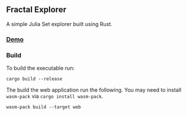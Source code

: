 ## Fractal Explorer

A simple Julia Set explorer built using Rust.

### [Demo](https://lobis.github.io/fractal-explorer/)

### Build

To build the executable run:

```
cargo build --release
```

The build the web application run the following. You may need to install `wasm-pack` via `cargo install wasm-pack`.

```
wasm-pack build --target web
```
